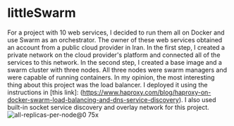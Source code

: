 # littleSwarm
For a project with 10 web services, I decided to run them all on Docker and use Swarm as an orchestrator. The owner of these web services obtained an account from a public cloud provider in Iran.
In the first step, I created a private network on the cloud provider's platform and connected all of the services to this network.
In the second step, I created a base image and a swarm cluster with three nodes. All three nodes were swarm managers and were capable of running containers. In my opinion, the most interesting thing about this project was the load balancer. I deployed it using the instructions in [this link]: (https://www.haproxy.com/blog/haproxy-on-docker-swarm-load-balancing-and-dns-service-discovery). I also used built-in socket service discovery and overlay network for this project.
![all-replicas-per-node@0 75x](https://github.com/rezadarzi/littleSwarm/assets/31057674/ca9be8ba-f54f-462b-abb3-8c8c06d82fa6)
